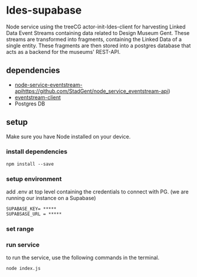 # ldes-supabase

Node service  using the treeCG actor-init-ldes-client for harvesting Linked Data Event Streams containing data related to Design Museum Gent. These streams are transformed into fragments, containing the Linked Data of a single entity. These fragments are then stored into a postgres database that acts as a backend for the museums' REST-API. 

## dependencies
* [node-service-eventstream-api](https://github.com/StadGent/node_service_eventstream-api)https://github.com/StadGent/node_service_eventstream-api)
* [eventstream-client](https://github.com/TREEcg/event-stream-client/tree/main/packages/actor-init-ldes-client#treecgactor-init-ldes-client)
* Postgres DB

## setup 

Make sure you have Node installed on your device. 

### install dependencies 
```
npm install --save
```

### setup environment

add .env at top level containing the credentials to connect with PG. (we are running our instance on a Supabase)

```
SUPABASE_KEY= *****
SUPABSASE_URL = *****
```

### set range 

### run service 
to run the service, use the following commands in the terminal. 
```
node index.js
```







